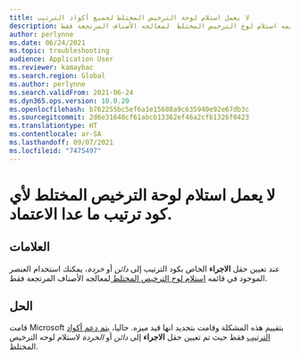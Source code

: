 ```yaml
---
title: لا يعمل استلام لوحة الترخيص المختلط لجميع أكواد الترتيب
description: عند تعيين حقل الاجراء الخاص بكود الترتيب إلى دائن أو خردة، يمكنك استخدام العنصر الموجود في قائمه استلام لوح الترخيص المختلط  لمعالجه الأصناف المرتجعة فقط.
author: perlynne
ms.date: 06/24/2021
ms.topic: troubleshooting
audience: Application User
ms.reviewer: kamaybac
ms.search.region: Global
ms.author: perlynne
ms.search.validFrom: 2021-06-24
ms.dyn365.ops.version: 10.0.20
ms.openlocfilehash: b762255bc5ef6a1e15688a9c635940e92e67db3c
ms.sourcegitcommit: 2d6e31648cf61abcb13362ef46a2cfb1326f0423
ms.translationtype: HT
ms.contentlocale: ar-SA
ms.lasthandoff: 09/07/2021
ms.locfileid: "7475497"
---
```

# <a name="mixed-license-plate-receiving-doesnt-work-for-any-disposition-code-but-credit"></a>لا يعمل استلام لوحة الترخيص المختلط لأي كود ترتيب ما عدا الاعتماد.

## <a name="symptoms"></a>العلامات

عند تعيين حقل **الاجراء** الخاص بكود الترتيب إلى *دائن* أو *خردة*، يمكنك استخدام العنصر الموجود في قائمه [استلام لوح الترخيص المختلط ](/dynamics365/supply-chain/warehousing/mixed-license-plate-receiving) لمعالجه الأصناف المرتجعة فقط.

## <a name="resolution"></a>الحل

قامت Microsoft بتقييم هذه المشكلة وقامت بتحديد انها قيد ميزه. حاليا، [يتم دعم أكواد الترتيب](/dynamics365/supply-chain/service-management/set-up-disposition-codes) فقط حيث تم تعيين حقل **الاجراء** إلى *دائن* أو *الخردة* لاستلام لوحه الترخيص المختلط.
